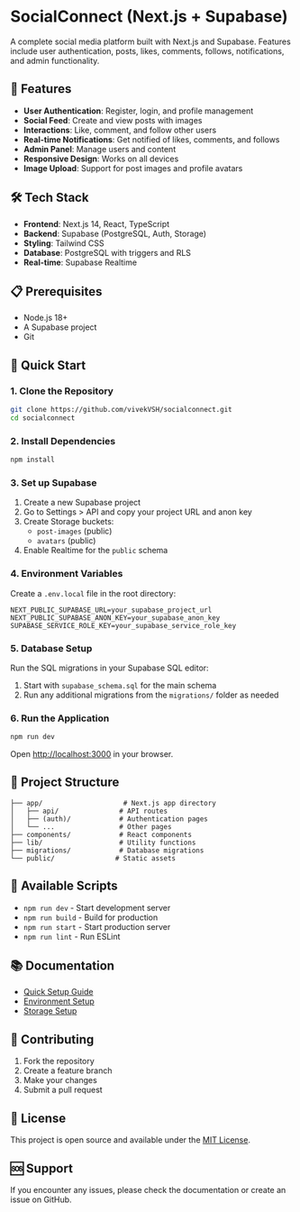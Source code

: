 # SocialConnect (Next.js + Supabase)

A complete social media platform built with Next.js and Supabase. Features include user authentication, posts, likes, comments, follows, notifications, and admin functionality.

## 🚀 Features

- **User Authentication**: Register, login, and profile management
- **Social Feed**: Create and view posts with images
- **Interactions**: Like, comment, and follow other users
- **Real-time Notifications**: Get notified of likes, comments, and follows
- **Admin Panel**: Manage users and content
- **Responsive Design**: Works on all devices
- **Image Upload**: Support for post images and profile avatars

## 🛠️ Tech Stack

- **Frontend**: Next.js 14, React, TypeScript
- **Backend**: Supabase (PostgreSQL, Auth, Storage)
- **Styling**: Tailwind CSS
- **Database**: PostgreSQL with triggers and RLS
- **Real-time**: Supabase Realtime

## 📋 Prerequisites

- Node.js 18+
- A Supabase project
- Git

## 🚀 Quick Start

### 1. Clone the Repository

```bash
git clone https://github.com/vivekVSH/socialconnect.git
cd socialconnect
```

### 2. Install Dependencies

```bash
npm install
```

### 3. Set up Supabase

1. Create a new Supabase project
2. Go to Settings > API and copy your project URL and anon key
3. Create Storage buckets:
   - `post-images` (public)
   - `avatars` (public)
4. Enable Realtime for the `public` schema

### 4. Environment Variables

Create a `.env.local` file in the root directory:

```env
NEXT_PUBLIC_SUPABASE_URL=your_supabase_project_url
NEXT_PUBLIC_SUPABASE_ANON_KEY=your_supabase_anon_key
SUPABASE_SERVICE_ROLE_KEY=your_supabase_service_role_key
```

### 5. Database Setup

Run the SQL migrations in your Supabase SQL editor:

1. Start with `supabase_schema.sql` for the main schema
2. Run any additional migrations from the `migrations/` folder as needed

### 6. Run the Application

```bash
npm run dev
```

Open [http://localhost:3000](http://localhost:3000) in your browser.

## 📁 Project Structure

```
├── app/                    # Next.js app directory
│   ├── api/               # API routes
│   ├── (auth)/            # Authentication pages
│   └── ...                # Other pages
├── components/            # React components
├── lib/                   # Utility functions
├── migrations/            # Database migrations
└── public/               # Static assets
```

## 🔧 Available Scripts

- `npm run dev` - Start development server
- `npm run build` - Build for production
- `npm run start` - Start production server
- `npm run lint` - Run ESLint

## 📚 Documentation

- [Quick Setup Guide](QUICK_SETUP.md)
- [Environment Setup](SETUP_ENV.md)
- [Storage Setup](STORAGE_SETUP.md)

## 🤝 Contributing

1. Fork the repository
2. Create a feature branch
3. Make your changes
4. Submit a pull request

## 📄 License

This project is open source and available under the [MIT License](LICENSE).

## 🆘 Support

If you encounter any issues, please check the documentation or create an issue on GitHub.
